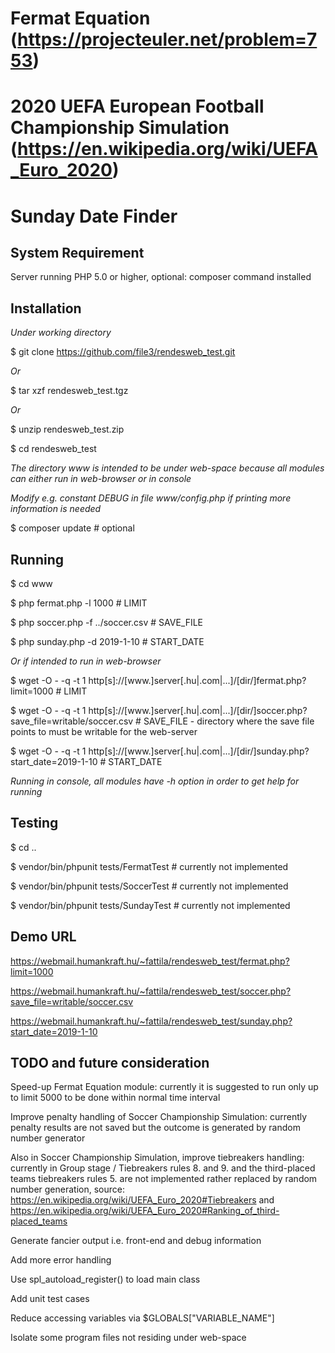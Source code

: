 # Fermat Equation (https://projecteuler.net/problem=753)

# 2020 UEFA European Football Championship Simulation (https://en.wikipedia.org/wiki/UEFA_Euro_2020)

# Sunday Date Finder

## System Requirement

Server running PHP 5.0 or higher, optional: composer command installed

## Installation

*Under working directory*

$ git clone https://github.com/file3/rendesweb_test.git

*Or*

$ tar xzf rendesweb_test.tgz

*Or*

$ unzip rendesweb_test.zip

$ cd rendesweb_test

*The directory www is intended to be under web-space because all modules can either run in web-browser or in console*

*Modify e.g. constant DEBUG in file www/config.php if printing more information is needed*

$ composer update # optional

## Running

$ cd www

$ php fermat.php -l 1000 # LIMIT

$ php soccer.php -f ../soccer.csv # SAVE_FILE

$ php sunday.php -d 2019-1-10 # START_DATE

*Or if intended to run in web-browser*

$ wget -O - -q -t 1 http[s]://[www.]server[.hu|.com|...]/[dir/]fermat.php?limit=1000 # LIMIT

$ wget -O - -q -t 1 http[s]://[www.]server[.hu|.com|...]/[dir/]soccer.php?save_file=writable/soccer.csv # SAVE_FILE - directory where the save file points to must be writable for the web-server

$ wget -O - -q -t 1 http[s]://[www.]server[.hu|.com|...]/[dir/]sunday.php?start_date=2019-1-10 # START_DATE

*Running in console, all modules have -h option in order to get help for running*

## Testing

$ cd ..

$ vendor/bin/phpunit tests/FermatTest # currently not implemented

$ vendor/bin/phpunit tests/SoccerTest # currently not implemented

$ vendor/bin/phpunit tests/SundayTest # currently not implemented

## Demo URL

https://webmail.humankraft.hu/~fattila/rendesweb_test/fermat.php?limit=1000

https://webmail.humankraft.hu/~fattila/rendesweb_test/soccer.php?save_file=writable/soccer.csv

https://webmail.humankraft.hu/~fattila/rendesweb_test/sunday.php?start_date=2019-1-10

## TODO and future consideration

Speed-up Fermat Equation module: currently it is suggested to run only up to limit 5000 to be done within normal time interval

Improve penalty handling of Soccer Championship Simulation: currently penalty results are not saved but the outcome is generated by random number generator

Also in Soccer Championship Simulation, improve tiebreakers handling: currently in Group stage / Tiebreakers rules 8. and 9. and the third-placed teams tiebreakers rules 5. are not implemented rather replaced by random number generation, source: https://en.wikipedia.org/wiki/UEFA_Euro_2020#Tiebreakers and https://en.wikipedia.org/wiki/UEFA_Euro_2020#Ranking_of_third-placed_teams

Generate fancier output i.e. front-end and debug information

Add more error handling

Use spl_autoload_register() to load main class

Add unit test cases

Reduce accessing variables via $GLOBALS["VARIABLE_NAME"]

Isolate some program files not residing under web-space
